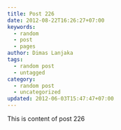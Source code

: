 ```yaml
---
title: Post 226
date: 2012-08-22T16:26:27+07:00
keywords:
  - random
  - post
  - pages
author: Dimas Lanjaka
tags:
  - random post
  - untagged
category:
  - random post
  - uncategorized
updated: 2012-06-03T15:47:47+07:00
---
```

This is content of post 226